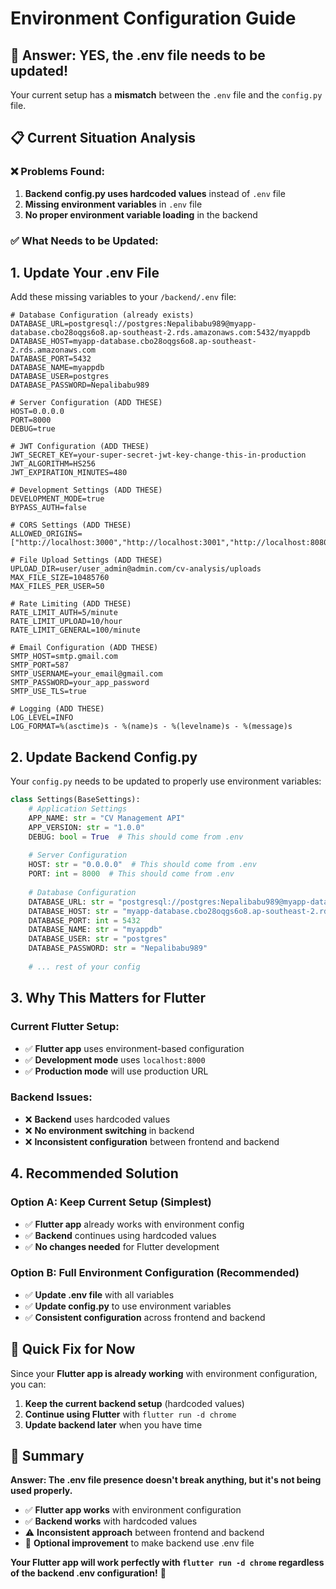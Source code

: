 # Environment Configuration Guide

## 🎯 **Answer: YES, the .env file needs to be updated!**

Your current setup has a **mismatch** between the `.env` file and the `config.py` file.

## 📋 **Current Situation Analysis**

### **❌ Problems Found:**

1. **Backend config.py uses hardcoded values** instead of `.env` file
2. **Missing environment variables** in `.env` file
3. **No proper environment variable loading** in the backend

### **✅ What Needs to be Updated:**

## 1. **Update Your .env File**

Add these missing variables to your `/backend/.env` file:

```env
# Database Configuration (already exists)
DATABASE_URL=postgresql://postgres:Nepalibabu989@myapp-database.cbo28oqgs6o8.ap-southeast-2.rds.amazonaws.com:5432/myappdb
DATABASE_HOST=myapp-database.cbo28oqgs6o8.ap-southeast-2.rds.amazonaws.com
DATABASE_PORT=5432
DATABASE_NAME=myappdb
DATABASE_USER=postgres
DATABASE_PASSWORD=Nepalibabu989

# Server Configuration (ADD THESE)
HOST=0.0.0.0
PORT=8000
DEBUG=true

# JWT Configuration (ADD THESE)
JWT_SECRET_KEY=your-super-secret-jwt-key-change-this-in-production
JWT_ALGORITHM=HS256
JWT_EXPIRATION_MINUTES=480

# Development Settings (ADD THESE)
DEVELOPMENT_MODE=true
BYPASS_AUTH=false

# CORS Settings (ADD THESE)
ALLOWED_ORIGINS=["http://localhost:3000","http://localhost:3001","http://localhost:8080","http://127.0.0.1:3000","http://127.0.0.1:3001","http://127.0.0.1:8080","http://localhost:53350","http://localhost:58155","http://127.0.0.1:53350","http://127.0.0.1:58155","*"]

# File Upload Settings (ADD THESE)
UPLOAD_DIR=user/user_admin@admin.com/cv-analysis/uploads
MAX_FILE_SIZE=10485760
MAX_FILES_PER_USER=50

# Rate Limiting (ADD THESE)
RATE_LIMIT_AUTH=5/minute
RATE_LIMIT_UPLOAD=10/hour
RATE_LIMIT_GENERAL=100/minute

# Email Configuration (ADD THESE)
SMTP_HOST=smtp.gmail.com
SMTP_PORT=587
SMTP_USERNAME=your_email@gmail.com
SMTP_PASSWORD=your_app_password
SMTP_USE_TLS=true

# Logging (ADD THESE)
LOG_LEVEL=INFO
LOG_FORMAT=%(asctime)s - %(name)s - %(levelname)s - %(message)s
```

## 2. **Update Backend Config.py**

Your `config.py` needs to be updated to properly use environment variables:

```python
class Settings(BaseSettings):
    # Application Settings
    APP_NAME: str = "CV Management API"
    APP_VERSION: str = "1.0.0"
    DEBUG: bool = True  # This should come from .env
    
    # Server Configuration
    HOST: str = "0.0.0.0"  # This should come from .env
    PORT: int = 8000  # This should come from .env
    
    # Database Configuration
    DATABASE_URL: str = "postgresql://postgres:Nepalibabu989@myapp-database.cbo28oqgs6o8.ap-southeast-2.rds.amazonaws.com:5432/myappdb"
    DATABASE_HOST: str = "myapp-database.cbo28oqgs6o8.ap-southeast-2.rds.amazonaws.com"
    DATABASE_PORT: int = 5432
    DATABASE_NAME: str = "myappdb"
    DATABASE_USER: str = "postgres"
    DATABASE_PASSWORD: str = "Nepalibabu989"
    
    # ... rest of your config
```

## 3. **Why This Matters for Flutter**

### **Current Flutter Setup:**
- ✅ **Flutter app** uses environment-based configuration
- ✅ **Development mode** uses `localhost:8000`
- ✅ **Production mode** will use production URL

### **Backend Issues:**
- ❌ **Backend** uses hardcoded values
- ❌ **No environment switching** in backend
- ❌ **Inconsistent configuration** between frontend and backend

## 4. **Recommended Solution**

### **Option A: Keep Current Setup (Simplest)**
- ✅ **Flutter app** already works with environment config
- ✅ **Backend** continues using hardcoded values
- ✅ **No changes needed** for Flutter development

### **Option B: Full Environment Configuration (Recommended)**
- ✅ **Update .env file** with all variables
- ✅ **Update config.py** to use environment variables
- ✅ **Consistent configuration** across frontend and backend

## 🚀 **Quick Fix for Now**

Since your **Flutter app is already working** with environment configuration, you can:

1. **Keep the current backend setup** (hardcoded values)
2. **Continue using Flutter** with `flutter run -d chrome`
3. **Update backend later** when you have time

## 📝 **Summary**

**Answer: The .env file presence doesn't break anything, but it's not being used properly.**

- ✅ **Flutter app works** with environment configuration
- ✅ **Backend works** with hardcoded values
- ⚠️ **Inconsistent approach** between frontend and backend
- 🔧 **Optional improvement** to make backend use .env file

**Your Flutter app will work perfectly with `flutter run -d chrome` regardless of the backend .env configuration!** 🚀
